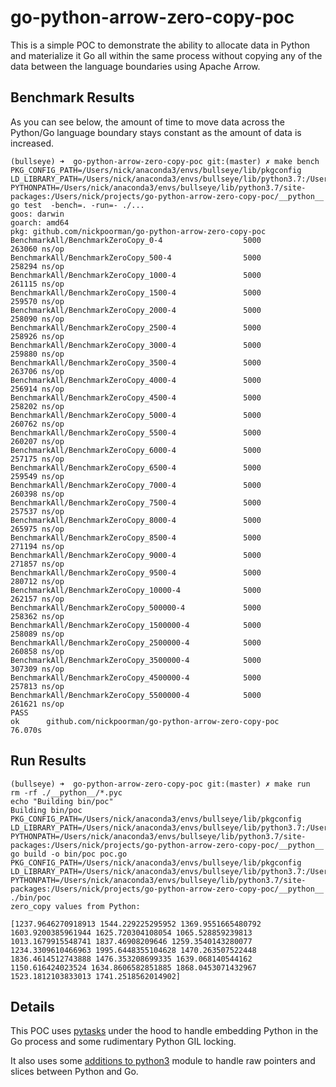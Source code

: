 # go-python-arrow-zero-copy-poc

This is a simple POC to demonstrate the ability to allocate data in Python and materialize it Go all within the same process without copying any of the data between the language boundaries using Apache Arrow.

## Benchmark Results

As you can see below, the amount of time to move data across the Python/Go language boundary stays constant as the amount of data is increased.

```
(bullseye) ➜  go-python-arrow-zero-copy-poc git:(master) ✗ make bench
PKG_CONFIG_PATH=/Users/nick/anaconda3/envs/bullseye/lib/pkgconfig LD_LIBRARY_PATH=/Users/nick/anaconda3/envs/bullseye/lib/python3.7:/Users/nick/anaconda3/envs/bullseye/lib PYTHONPATH=/Users/nick/anaconda3/envs/bullseye/lib/python3.7/site-packages:/Users/nick/projects/go-python-arrow-zero-copy-poc/__python__ go test  -bench=. -run=- ./...
goos: darwin
goarch: amd64
pkg: github.com/nickpoorman/go-python-arrow-zero-copy-poc
BenchmarkAll/BenchmarkZeroCopy_0-4                  5000            263060 ns/op
BenchmarkAll/BenchmarkZeroCopy_500-4                5000            258294 ns/op
BenchmarkAll/BenchmarkZeroCopy_1000-4               5000            261115 ns/op
BenchmarkAll/BenchmarkZeroCopy_1500-4               5000            259570 ns/op
BenchmarkAll/BenchmarkZeroCopy_2000-4               5000            258090 ns/op
BenchmarkAll/BenchmarkZeroCopy_2500-4               5000            258926 ns/op
BenchmarkAll/BenchmarkZeroCopy_3000-4               5000            259880 ns/op
BenchmarkAll/BenchmarkZeroCopy_3500-4               5000            263706 ns/op
BenchmarkAll/BenchmarkZeroCopy_4000-4               5000            256914 ns/op
BenchmarkAll/BenchmarkZeroCopy_4500-4               5000            258202 ns/op
BenchmarkAll/BenchmarkZeroCopy_5000-4               5000            260762 ns/op
BenchmarkAll/BenchmarkZeroCopy_5500-4               5000            260207 ns/op
BenchmarkAll/BenchmarkZeroCopy_6000-4               5000            257175 ns/op
BenchmarkAll/BenchmarkZeroCopy_6500-4               5000            259549 ns/op
BenchmarkAll/BenchmarkZeroCopy_7000-4               5000            260398 ns/op
BenchmarkAll/BenchmarkZeroCopy_7500-4               5000            257537 ns/op
BenchmarkAll/BenchmarkZeroCopy_8000-4               5000            265975 ns/op
BenchmarkAll/BenchmarkZeroCopy_8500-4               5000            271194 ns/op
BenchmarkAll/BenchmarkZeroCopy_9000-4               5000            271857 ns/op
BenchmarkAll/BenchmarkZeroCopy_9500-4               5000            280712 ns/op
BenchmarkAll/BenchmarkZeroCopy_10000-4              5000            262157 ns/op
BenchmarkAll/BenchmarkZeroCopy_500000-4             5000            258362 ns/op
BenchmarkAll/BenchmarkZeroCopy_1500000-4            5000            258089 ns/op
BenchmarkAll/BenchmarkZeroCopy_2500000-4            5000            260858 ns/op
BenchmarkAll/BenchmarkZeroCopy_3500000-4            5000            307309 ns/op
BenchmarkAll/BenchmarkZeroCopy_4500000-4            5000            257813 ns/op
BenchmarkAll/BenchmarkZeroCopy_5500000-4            5000            261621 ns/op
PASS
ok      github.com/nickpoorman/go-python-arrow-zero-copy-poc    76.070s
```

## Run Results

```
(bullseye) ➜  go-python-arrow-zero-copy-poc git:(master) ✗ make run
rm -rf ./__python__/*.pyc
echo "Building bin/poc"
Building bin/poc
PKG_CONFIG_PATH=/Users/nick/anaconda3/envs/bullseye/lib/pkgconfig LD_LIBRARY_PATH=/Users/nick/anaconda3/envs/bullseye/lib/python3.7:/Users/nick/anaconda3/envs/bullseye/lib PYTHONPATH=/Users/nick/anaconda3/envs/bullseye/lib/python3.7/site-packages:/Users/nick/projects/go-python-arrow-zero-copy-poc/__python__ go build -o bin/poc poc.go
PKG_CONFIG_PATH=/Users/nick/anaconda3/envs/bullseye/lib/pkgconfig LD_LIBRARY_PATH=/Users/nick/anaconda3/envs/bullseye/lib/python3.7:/Users/nick/anaconda3/envs/bullseye/lib PYTHONPATH=/Users/nick/anaconda3/envs/bullseye/lib/python3.7/site-packages:/Users/nick/projects/go-python-arrow-zero-copy-poc/__python__ ./bin/poc
zero_copy values from Python:

[1237.9646270918913 1544.229225295952 1369.9551665480792 1603.9200385961944 1625.720304108054 1065.528859239813 1013.1679915548741 1837.46908209646 1259.3540143280077 1234.3309610466963 1995.6448355104628 1470.263507522448 1836.4614512743888 1476.353208699335 1639.068140544162 1150.616424023524 1634.8606582851885 1868.0453071432967 1523.1812103833013 1741.2518562014902]
```

## Details

This POC uses [pytasks](https://github.com/nickpoorman/pytasks) under the hood to handle embedding Python in the Go process and some rudimentary Python GIL locking.

It also uses some [additions to python3](https://github.com/nickpoorman/go-python3/commit/bfc9d2df89d46ad6b6e8ea80d0b15f2721031dba) module to handle raw pointers and slices between Python and Go.
